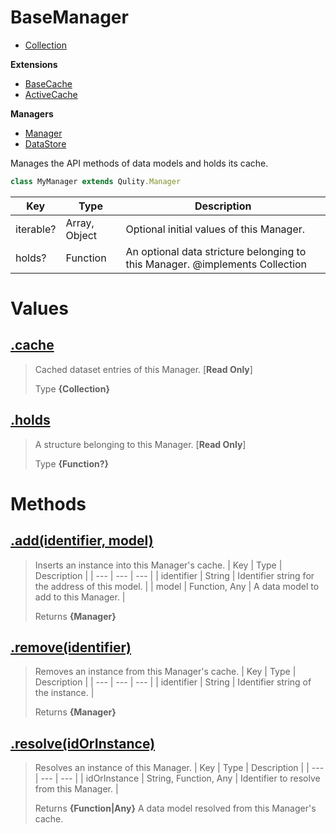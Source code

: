 
# BaseManager

* [Collection](https://github.com/QSmally/Qulity/blob/master/Documentation/Collection.md)

**Extensions**
* [BaseCache](https://github.com/QSmally/Qulity/blob/master/Documentation/Cache.md)
* [ActiveCache](https://github.com/QSmally/Qulity/blob/master/Documentation/ActiveCache.md)

**Managers**
* [Manager](https://github.com/QSmally/Qulity/blob/master/Documentation/BaseManager.md)
* [DataStore](https://github.com/QSmally/Qulity/blob/master/Documentation/DataStore.md)

Manages the API methods of data models and holds its cache.
```js
class MyManager extends Qulity.Manager
```

| Key | Type | Description |
| --- | --- | --- |
| iterable? | Array, Object | Optional initial values of this Manager. |
| holds? | Function | An optional data stricture belonging to this Manager. @implements Collection |



# Values
## [.cache](https://github.com/QSmally/Qulity/blob/master/lib/Managers/BaseManager.js#L17)
> Cached dataset entries of this Manager. [**Read Only**]
>
> Type **{Collection}**

## [.holds](https://github.com/QSmally/Qulity/blob/master/lib/Managers/BaseManager.js#L31)
> A structure belonging to this Manager. [**Read Only**]
>
> Type **{Function?}**

# Methods
## [.add(identifier, model)](https://github.com/QSmally/Qulity/blob/master/lib/Managers/BaseManager.js#L40)
> Inserts an instance into this Manager's cache.
> | Key | Type | Description |
> | --- | --- | --- |
> | identifier | String | Identifier string for the address of this model. |
> | model | Function, Any | A data model to add to this Manager. |
>
> Returns **{Manager}** 

## [.remove(identifier)](https://github.com/QSmally/Qulity/blob/master/lib/Managers/BaseManager.js#L55)
> Removes an instance from this Manager's cache.
> | Key | Type | Description |
> | --- | --- | --- |
> | identifier | String | Identifier string of the instance. |
>
> Returns **{Manager}** 

## [.resolve(idOrInstance)](https://github.com/QSmally/Qulity/blob/master/lib/Managers/BaseManager.js#L68)
> Resolves an instance of this Manager.
> | Key | Type | Description |
> | --- | --- | --- |
> | idOrInstance | String, Function, Any | Identifier to resolve from this Manager. |
>
> Returns **{Function|Any}** A data model resolved from this Manager's cache.
